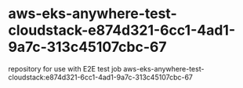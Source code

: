 # aws-eks-anywhere-test-cloudstack-e874d321-6cc1-4ad1-9a7c-313c45107cbc-67
repository for use with E2E test job aws-eks-anywhere-test-cloudstack:e874d321-6cc1-4ad1-9a7c-313c45107cbc-67
